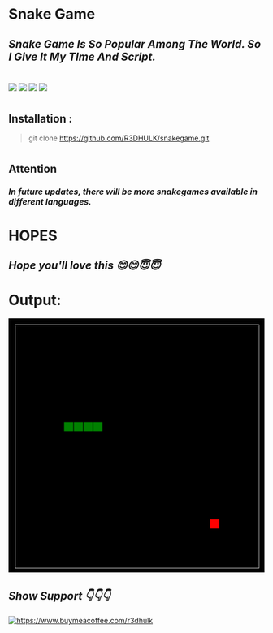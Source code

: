 <h1><b> Snake Game</h1></b>
<h2><i>Snake Game Is So Popular Among The World. So I Give It My TIme And Script.</i></h2>

#
<img src="https://img.shields.io/badge/Used Python 3.10.5- red"> <img src="https://img.shields.io/badge/Snake-orange"> <img src="https://img.shields.io/badge/Download-Now-green"> <img src="https://img.shields.io/badge/Licence-MIT-yellowgreen">

#
<b><h2> Installation :</b></h2>

> git clone https://github.com/R3DHULK/snakegame.git

#
<h2><b> Attention</b></h2>

<h3><i>In future updates, there will be more snakegames available in different languages.</h3></i>

<h1><b> HOPES </b></h1>

<h2><i>Hope you'll love this 😊😊😇😇</i></h2>

<h1><b> Output: </h1></b>

![](snake.png)

<h2><b><i> Show Support 👇👇👇</b></i> </h2>
<a href="https://www.buymeacoffee.com/r3dhulk"> <img align="center" src="https://cdn.buymeacoffee.com/buttons/v2/default-yellow.png" height="50" width="210" alt="https://www.buymeacoffee.com/r3dhulk" /></a><br><br>
